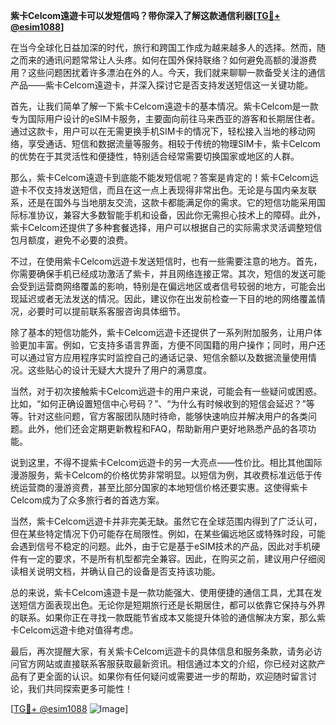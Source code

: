 **紫卡Celcom遠遊卡可以发短信吗？带你深入了解这款通信利器[[TG💪+ @esim1088](https://t.me/s/esim1088)]**

在当今全球化日益加深的时代，旅行和跨国工作成为越来越多人的选择。然而，随之而来的通讯问题常常让人头疼。如何在国外保持联络？如何避免高额的漫游费用？这些问题困扰着许多漂泊在外的人。今天，我们就来聊聊一款备受关注的通信产品——紫卡Celcom遠遊卡，并深入探讨它是否支持发送短信这一关键功能。

首先，让我们简单了解一下紫卡Celcom遠遊卡的基本情况。紫卡Celcom是一款专为国际用户设计的eSIM卡服务，主要面向前往马来西亚的游客和长期居住者。通过这款卡，用户可以在无需更换手机SIM卡的情况下，轻松接入当地的移动网络，享受通话、短信和数据流量等服务。相较于传统的物理SIM卡，紫卡Celcom的优势在于其灵活性和便捷性，特别适合经常需要切换国家或地区的人群。

那么，紫卡Celcom遠遊卡到底能不能发短信呢？答案是肯定的！紫卡Celcom远遊卡不仅支持发送短信，而且在这一点上表现得非常出色。无论是与国内亲友联系，还是在国外与当地朋友交流，这款卡都能满足你的需求。它的短信功能采用国际标准协议，兼容大多数智能手机和设备，因此你无需担心技术上的障碍。此外，紫卡Celcom还提供了多种套餐选择，用户可以根据自己的实际需求灵活调整短信包月额度，避免不必要的浪费。

不过，在使用紫卡Celcom远遊卡发送短信时，也有一些需要注意的地方。首先，你需要确保手机已经成功激活了紫卡，并且网络连接正常。其次，短信的发送可能会受到运营商网络覆盖的影响，特别是在偏远地区或者信号较弱的地方，可能会出现延迟或者无法发送的情况。因此，建议你在出发前检查一下目的地的网络覆盖情况，必要时可以提前联系客服咨询具体细节。

除了基本的短信功能外，紫卡Celcom远遊卡还提供了一系列附加服务，让用户体验更加丰富。例如，它支持多语言界面，方便不同国籍的用户操作；同时，用户还可以通过官方应用程序实时监控自己的通话记录、短信余额以及数据流量使用情况。这些贴心的设计无疑大大提升了用户的满意度。

当然，对于初次接触紫卡Celcom远遊卡的用户来说，可能会有一些疑问或困惑。比如，“如何正确设置短信中心号码？”、“为什么有时候收到的短信会延迟？”等等。针对这些问题，官方客服团队随时待命，能够快速响应并解决用户的各类问题。此外，他们还会定期更新教程和FAQ，帮助新用户更好地熟悉产品的各项功能。

说到这里，不得不提紫卡Celcom远遊卡的另一大亮点——性价比。相比其他国际漫游服务，紫卡Celcom的价格优势非常明显。以短信为例，其收费标准远低于传统运营商的漫游资费，甚至比部分国家的本地短信价格还要实惠。这使得紫卡Celcom成为了众多旅行者的首选方案。

当然，紫卡Celcom远遊卡并非完美无缺。虽然它在全球范围内得到了广泛认可，但在某些特定情况下仍可能存在局限性。例如，在某些偏远地区或特殊时段，可能会遇到信号不稳定的问题。此外，由于它是基于eSIM技术的产品，因此对手机硬件有一定的要求，不是所有机型都完全兼容。因此，在购买之前，建议用户仔细阅读相关说明文档，并确认自己的设备是否支持该功能。

总的来说，紫卡Celcom遠遊卡是一款功能强大、使用便捷的通信工具，尤其在发送短信方面表现出色。无论你是短期旅行还是长期居住，都可以依靠它保持与外界的联系。如果你正在寻找一款既能节省成本又能提升体验的通信解决方案，那么紫卡Celcom远遊卡绝对值得考虑。

最后，再次提醒大家，有关紫卡Celcom远遊卡的具体信息和服务条款，请务必访问官方网站或直接联系客服获取最新资讯。相信通过本文的介绍，你已经对这款产品有了更全面的认识。如果你有任何疑问或需要进一步的帮助，欢迎随时留言讨论，我们共同探索更多可能性！

[[TG💪+ @esim1088](https://t.me/s/esim1088) ![Image](https://i.postimg.cc/4NQfJmqS/Snipaste-2025-05-13-00-14-12.png)]